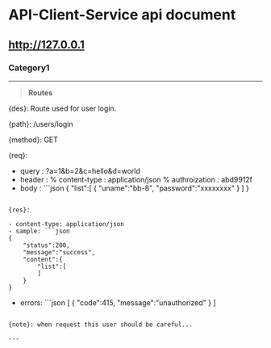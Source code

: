 [>_<]: # (Define the title of the whole document)

# API-Client-Service api document

[>_<]: # (Define the host of serveral categories)

## http://127.0.0.1

[>_<]: # (Define a category)

### Category1

---

[>_<]: # (Define an example of a api block)

> **Routes** 

{des}: Route used for user login.

{path}: /users/login

{method}: GET

{req}:

- query : ?a=1&b=2&c=hello&d=world
- header :
	% content-type : application/json
	% authroization : abd9912f
- body : ```json
{
	"list":[
		{
			"uname":"bb-8",
			"password":"xxxxxxxx"
		}
	]
}

```

{res}:

- content-type: application/json
- sample: ```json
{
	"status":200,
	"message":"success",
	"content":{
		"list":[
		]
	}
}
```
- errors: ```json
[
	{
		"code":415,
		"message":"unauthorized"
	}
]
```

{note}: when request this user should be careful...

---
